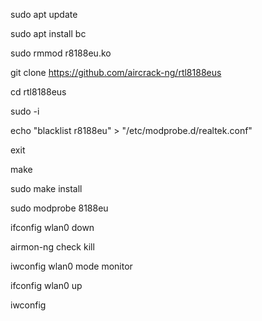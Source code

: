 sudo apt update

sudo apt install bc

sudo rmmod r8188eu.ko

git clone https://github.com/aircrack-ng/rtl8188eus

cd rtl8188eus

sudo -i

echo "blacklist r8188eu" > "/etc/modprobe.d/realtek.conf"

exit

make

sudo make install

sudo modprobe 8188eu

ifconfig wlan0 down

airmon-ng check kill

iwconfig wlan0 mode monitor

ifconfig wlan0 up

iwconfig
